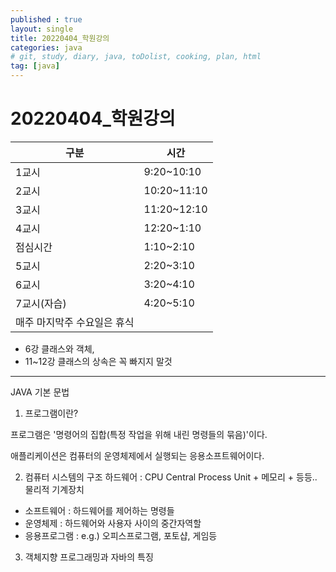 ```yaml
---
published : true
layout: single
title: 20220404_학원강의
categories: java
# git, study, diary, java, toDolist, cooking, plan, html
tag: [java] 
---
```


# 20220404_학원강의
|구분|시간|
|---|---|
|1교시| 9:20~10:10|
|2교시| 10:20~11:10|
|3교시| 11:20~12:10|
|4교시| 12:20~1:10|
|점심시간| 1:10~2:10|
|5교시| 2:20~3:10| 
|6교시| 3:20~4:10|
|7교시(자습)| 4:20~5:10|
|매주 마지막주 수요일은 휴식|||

* 6강 클래스와 객체,
* 11~12강 클래스의 상속은 꼭 빠지지 말것

-------
JAVA 기본 문법

1. 프로그램이란?

프로그램은 '명령어의 집합(특정 작업을 위해 내린 명령들의 묶음)'이다.

애플리케이션은 컴퓨터의 운영체제에서 실행되는 응용소프트웨어이다.

2. 컴퓨터 시스템의 구조
하드웨어 : CPU Central Process Unit + 메모리 + 등등.. 물리적 기계장치
+ 소프트웨어 : 하드웨어를 제어하는 명령들
+ 운영체제 : 하드웨어와 사용자 사이의 중간자역할
+ 응용프로그램 : e.g.) 오피스프로그램, 포토샵, 게임등

3. 객체지향 프로그래밍과 자바의 특징
